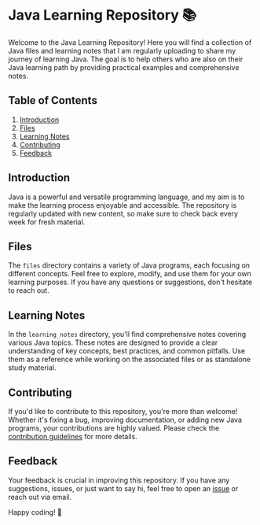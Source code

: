 # Java Learning Repository 📚

Welcome to the Java Learning Repository! Here you will find a collection of Java files and learning notes that I am regularly uploading to share my journey of learning Java. The goal is to help others who are also on their Java learning path by providing practical examples and comprehensive notes.

## Table of Contents

1. [Introduction](#introduction)
2. [Files](#files)
3. [Learning Notes](#learning-notes)
4. [Contributing](#contributing)
5. [Feedback](#feedback)

## Introduction

Java is a powerful and versatile programming language, and my aim is to make the learning process enjoyable and accessible. The repository is regularly updated with new content, so make sure to check back every week for fresh material.

## Files

The `files` directory contains a variety of Java programs, each focusing on different concepts. Feel free to explore, modify, and use them for your own learning purposes. If you have any questions or suggestions, don't hesitate to reach out.

## Learning Notes

In the `learning_notes` directory, you'll find comprehensive notes covering various Java topics. These notes are designed to provide a clear understanding of key concepts, best practices, and common pitfalls. Use them as a reference while working on the associated files or as standalone study material.

## Contributing

If you'd like to contribute to this repository, you're more than welcome! Whether it's fixing a bug, improving documentation, or adding new Java programs, your contributions are highly valued. Please check the [contribution guidelines](CONTRIBUTING.md) for more details.

## Feedback

Your feedback is crucial in improving this repository. If you have any suggestions, issues, or just want to say hi, feel free to open an [issue](https://github.com/yourusername/javalearningrepo/issues) or reach out via email.

Happy coding! 🚀
